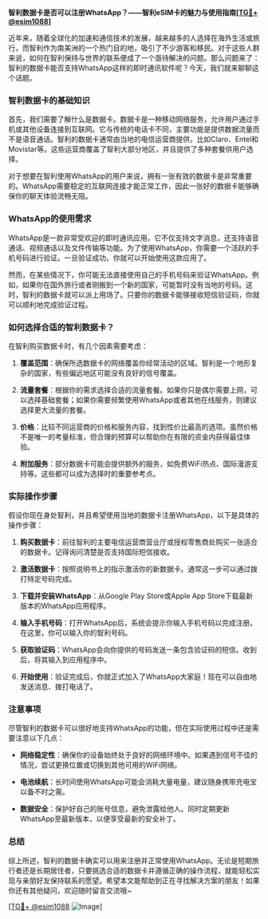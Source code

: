**智利数据卡是否可以注册WhatsApp？——智利eSIM卡的魅力与使用指南[[TG💪+ @esim1088](https://t.me/s/esim1088)]**

近年来，随着全球化的加速和通信技术的发展，越来越多的人选择在海外生活或旅行，而智利作为南美洲的一个热门目的地，吸引了不少游客和移民。对于这些人群来说，如何在智利保持与世界的联系便成了一个亟待解决的问题。那么问题来了：智利的数据卡能否支持WhatsApp这样的即时通讯软件呢？今天，我们就来聊聊这个话题。

### 智利数据卡的基础知识

首先，我们需要了解什么是数据卡。数据卡是一种移动网络服务，允许用户通过手机或其他设备连接到互联网。它与传统的电话卡不同，主要功能是提供数据流量而不是语音通话。智利的数据卡通常由当地的电信运营商提供，比如Claro、Entel和Movistar等。这些运营商覆盖了智利大部分地区，并且提供了多种套餐供用户选择。

对于想要在智利使用WhatsApp的用户来说，拥有一张有效的数据卡是非常重要的。WhatsApp需要稳定的互联网连接才能正常工作，因此一张好的数据卡能够确保你的聊天体验流畅无阻。

### WhatsApp的使用需求

WhatsApp是一款非常受欢迎的即时通讯应用，它不仅支持文字消息，还支持语音通话、视频通话以及文件传输等功能。为了使用WhatsApp，你需要一个活跃的手机号码进行验证。一旦验证成功，你就可以开始使用这款应用了。

然而，在某些情况下，你可能无法直接使用自己的手机号码来验证WhatsApp。例如，如果你在国外旅行或者刚搬到一个新的国家，可能暂时没有当地的号码。这时，智利的数据卡就可以派上用场了。只要你的数据卡能够接收短信验证码，你就可以顺利地完成验证过程。

### 如何选择合适的智利数据卡？

在智利购买数据卡时，有几个因素需要考虑：

1. **覆盖范围**：确保所选数据卡的网络覆盖你经常活动的区域。智利是一个地形复杂的国家，有些偏远地区可能没有良好的信号覆盖。
   
2. **流量套餐**：根据你的需求选择合适的流量套餐。如果你只是偶尔需要上网，可以选择基础套餐；如果你需要频繁使用WhatsApp或者其他在线服务，则建议选择更大流量的套餐。

3. **价格**：比较不同运营商的价格和服务内容，找到性价比最高的选项。虽然价格不是唯一的考量标准，但合理的预算可以帮助你在有限的资金内获得最佳体验。

4. **附加服务**：部分数据卡可能会提供额外的服务，如免费WiFi热点、国际漫游支持等。这些都可以成为选择时的重要参考点。

### 实际操作步骤

假设你现在身处智利，并且希望使用当地的数据卡注册WhatsApp，以下是具体的操作步骤：

1. **购买数据卡**：前往智利的主要电信运营商营业厅或授权零售商处购买一张适合的数据卡。记得询问清楚是否支持国际短信接收。

2. **激活数据卡**：按照说明书上的指示激活你的新数据卡。通常这一步可以通过拨打特定号码完成。

3. **下载并安装WhatsApp**：从Google Play Store或Apple App Store下载最新版本的WhatsApp应用程序。

4. **输入手机号码**：打开WhatsApp后，系统会提示你输入手机号码以完成注册。在这里，你可以输入你的智利号码。

5. **获取验证码**：WhatsApp会向你提供的号码发送一条包含验证码的短信。收到后，将其输入到应用程序中。

6. **开始使用**：验证完成后，你就正式加入了WhatsApp大家庭！现在可以自由地发送消息、拨打电话了。

### 注意事项

尽管智利的数据卡可以很好地支持WhatsApp的功能，但在实际使用过程中还是需要注意以下几点：

- **网络稳定性**：确保你的设备始终处于良好的网络环境中。如果遇到信号不佳的情况，尝试更换位置或切换到其他可用的WiFi网络。
  
- **电池续航**：长时间使用WhatsApp可能会消耗大量电量，建议随身携带充电宝以备不时之需。

- **数据安全**：保护好自己的账号信息，避免泄露给他人。同时定期更新WhatsApp至最新版本，以便享受最新的安全补丁。

### 总结

综上所述，智利的数据卡确实可以用来注册并正常使用WhatsApp。无论是短期旅行者还是长期居住者，只要挑选合适的数据卡并遵循正确的操作流程，就能轻松实现与亲朋好友保持联系的愿望。希望本文能帮助到正在寻找解决方案的朋友！如果你还有其他疑问，欢迎随时留言交流哦~

[[TG💪+ @esim1088](https://t.me/s/esim1088) ![Image](https://i.postimg.cc/4NQfJmqS/Snipaste-2025-05-13-00-14-12.png)]